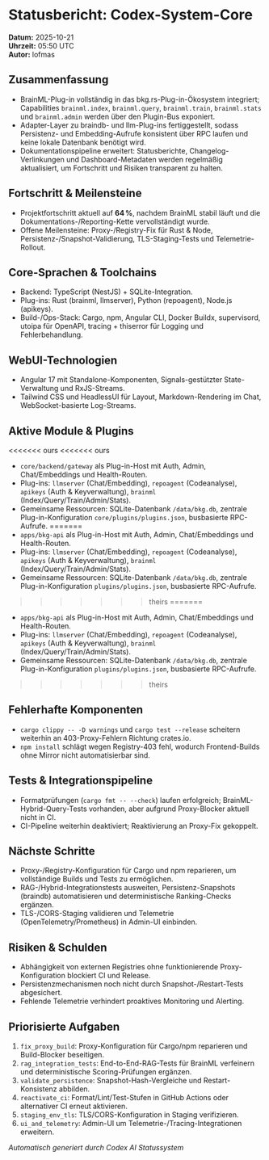 # Statusbericht: Codex-System-Core

**Datum:** 2025-10-21  
**Uhrzeit:** 05:50 UTC  
**Autor:** lofmas

## Zusammenfassung
- BrainML-Plug-in vollständig in das bkg.rs-Plug-in-Ökosystem integriert; Capabilities `brainml.index`, `brainml.query`, `brainml.train`, `brainml.stats` und `brainml.admin` werden über den Plugin-Bus exponiert.
- Adapter-Layer zu braindb- und llm-Plug-ins fertiggestellt, sodass Persistenz- und Embedding-Aufrufe konsistent über RPC laufen und keine lokale Datenbank benötigt wird.
- Dokumentationspipeline erweitert: Statusberichte, Changelog-Verlinkungen und Dashboard-Metadaten werden regelmäßig aktualisiert, um Fortschritt und Risiken transparent zu halten.

## Fortschritt & Meilensteine
- Projektfortschritt aktuell auf **64 %**, nachdem BrainML stabil läuft und die Dokumentations-/Reporting-Kette vervollständigt wurde.
- Offene Meilensteine: Proxy-/Registry-Fix für Rust & Node, Persistenz-/Snapshot-Validierung, TLS-Staging-Tests und Telemetrie-Rollout.

## Core-Sprachen & Toolchains
- Backend: TypeScript (NestJS) + SQLite-Integration.
- Plug-ins: Rust (brainml, llmserver), Python (repoagent), Node.js (apikeys).
- Build-/Ops-Stack: Cargo, npm, Angular CLI, Docker Buildx, supervisord, utoipa für OpenAPI, tracing + thiserror für Logging und Fehlerbehandlung.

## WebUI-Technologien
- Angular 17 mit Standalone-Komponenten, Signals-gestützter State-Verwaltung und RxJS-Streams.
- Tailwind CSS und HeadlessUI für Layout, Markdown-Rendering im Chat, WebSocket-basierte Log-Streams.

## Aktive Module & Plugins
<<<<<<< ours
<<<<<<< ours
- `core/backend/gateway` als Plug-in-Host mit Auth, Admin, Chat/Embeddings und Health-Routen.
- Plug-ins: `llmserver` (Chat/Embedding), `repoagent` (Codeanalyse), `apikeys` (Auth & Keyverwaltung), `brainml` (Index/Query/Train/Admin/Stats).
- Gemeinsame Ressourcen: SQLite-Datenbank `/data/bkg.db`, zentrale Plug-in-Konfiguration `core/plugins/plugins.json`, busbasierte RPC-Aufrufe.
=======
- `apps/bkg-api` als Plug-in-Host mit Auth, Admin, Chat/Embeddings und Health-Routen.
- Plug-ins: `llmserver` (Chat/Embedding), `repoagent` (Codeanalyse), `apikeys` (Auth & Keyverwaltung), `brainml` (Index/Query/Train/Admin/Stats).
- Gemeinsame Ressourcen: SQLite-Datenbank `/data/bkg.db`, zentrale Plug-in-Konfiguration `plugins/plugins.json`, busbasierte RPC-Aufrufe.
>>>>>>> theirs
=======
- `apps/bkg-api` als Plug-in-Host mit Auth, Admin, Chat/Embeddings und Health-Routen.
- Plug-ins: `llmserver` (Chat/Embedding), `repoagent` (Codeanalyse), `apikeys` (Auth & Keyverwaltung), `brainml` (Index/Query/Train/Admin/Stats).
- Gemeinsame Ressourcen: SQLite-Datenbank `/data/bkg.db`, zentrale Plug-in-Konfiguration `plugins/plugins.json`, busbasierte RPC-Aufrufe.
>>>>>>> theirs

## Fehlerhafte Komponenten
- `cargo clippy -- -D warnings` und `cargo test --release` scheitern weiterhin an 403-Proxy-Fehlern Richtung crates.io.
- `npm install` schlägt wegen Registry-403 fehl, wodurch Frontend-Builds ohne Mirror nicht automatisierbar sind.

## Tests & Integrationspipeline
- Formatprüfungen (`cargo fmt -- --check`) laufen erfolgreich; BrainML-Hybrid-Query-Tests vorhanden, aber aufgrund Proxy-Blocker aktuell nicht in CI.
- CI-Pipeline weiterhin deaktiviert; Reaktivierung an Proxy-Fix gekoppelt.

## Nächste Schritte
- Proxy-/Registry-Konfiguration für Cargo und npm reparieren, um vollständige Builds und Tests zu ermöglichen.
- RAG-/Hybrid-Integrationstests ausweiten, Persistenz-Snapshots (braindb) automatisieren und deterministische Ranking-Checks ergänzen.
- TLS-/CORS-Staging validieren und Telemetrie (OpenTelemetry/Prometheus) in Admin-UI einbinden.

## Risiken & Schulden
- Abhängigkeit von externen Registries ohne funktionierende Proxy-Konfiguration blockiert CI und Release.
- Persistenzmechanismen noch nicht durch Snapshot-/Restart-Tests abgesichert.
- Fehlende Telemetrie verhindert proaktives Monitoring und Alerting.

## Priorisierte Aufgaben
1. `fix_proxy_build`: Proxy-Konfiguration für Cargo/npm reparieren und Build-Blocker beseitigen.
2. `rag_integration_tests`: End-to-End-RAG-Tests für BrainML verfeinern und deterministische Scoring-Prüfungen ergänzen.
3. `validate_persistence`: Snapshot-Hash-Vergleiche und Restart-Konsistenz abbilden.
4. `reactivate_ci`: Format/Lint/Test-Stufen in GitHub Actions oder alternativer CI erneut aktivieren.
5. `staging_env_tls`: TLS/CORS-Konfiguration in Staging verifizieren.
6. `ui_and_telemetry`: Admin-UI um Telemetrie-/Tracing-Integrationen erweitern.

_Automatisch generiert durch Codex AI Statussystem_
